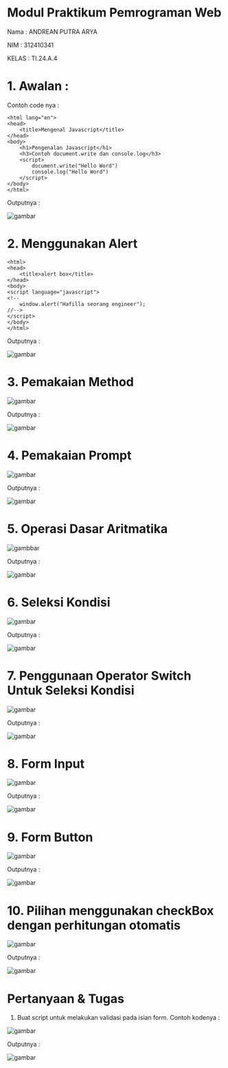 # Modul Praktikum Pemrograman Web
Nama : ANDREAN PUTRA ARYA

NIM : 312410341

KELAS : TI.24.A.4

# 1. Awalan :
Contoh code nya :
```<!DOCTYPE html>
<html lang="en">
<head>
    <title>Mengenal Javascript</title>
</head>
<body>
    <h1>Pengenalan Javascript</h1>
    <h3>Contoh document.write dan console.log</h3>
    <script>
        document.write("Hello Word")
        console.log("Hello Word")
    </script>
</body>
</html>
```

Outputnya :

![gambar](https://github.com/andreanbadeh/Lab5Web/blob/74ac15cf89891d4dbbaf30a888a4f5891af7a2b4/image/Screenshot%20from%202025-10-22%2019-28-29.png)

# 2. Menggunakan Alert
```
<html>
<head>
    <title>alert box</title>
</head>
<body>
<script language="javascript">
<!--
    window.alert("Hafilla seorang engineer");
//-->
</script>
</body>
</html>
```

Outputnya :

![gambar](https://github.com/andreanbadeh/Lab5Web/blob/62d89f5a918aa68743a06e0093185e74aad064b9/image/Screenshot%20from%202025-10-22%2019-30-22.png)

# 3. Pemakaian Method

![gambar](https://github.com/M-Rakha/Lab5Web/blob/main/code%203.png?raw=true)

Outputnya :

![gambar](https://github.com/M-Rakha/Lab5Web/blob/main/code%203.2.png?raw=true)

# 4. Pemakaian Prompt

![gambar](https://raw.githubusercontent.com/M-Rakha/Lab5Web/e9504d76614239cdf5d2db7edc031ac3ba495409/code%204.png)

Outputnya :

![gambar](https://raw.githubusercontent.com/M-Rakha/Lab5Web/e9504d76614239cdf5d2db7edc031ac3ba495409/code%204.2.png)

# 5. Operasi Dasar Aritmatika

![gambbar](https://raw.githubusercontent.com/M-Rakha/Lab5Web/e9504d76614239cdf5d2db7edc031ac3ba495409/code%206.png)

Outputnya :

![gambar](https://raw.githubusercontent.com/M-Rakha/Lab5Web/e9504d76614239cdf5d2db7edc031ac3ba495409/code%206.2.png)

# 6. Seleksi Kondisi

![gambar](https://raw.githubusercontent.com/M-Rakha/Lab5Web/39331631332ff0bdacd27538f930a2d088de9b00/code%207.png)

Outputnya :

![gambar](https://raw.githubusercontent.com/M-Rakha/Lab5Web/39331631332ff0bdacd27538f930a2d088de9b00/code%207.2.png)

# 7. Penggunaan Operator Switch Untuk Seleksi Kondisi

![gambar](https://raw.githubusercontent.com/M-Rakha/Lab5Web/39331631332ff0bdacd27538f930a2d088de9b00/code%208.png)

Outputnya :

![gambar](https://raw.githubusercontent.com/M-Rakha/Lab5Web/39331631332ff0bdacd27538f930a2d088de9b00/code%208.2.png)

# 8. Form Input

![gambar](https://raw.githubusercontent.com/M-Rakha/Lab5Web/39331631332ff0bdacd27538f930a2d088de9b00/code%209.png)

Outputnya : 

![gambar](https://raw.githubusercontent.com/M-Rakha/Lab5Web/39331631332ff0bdacd27538f930a2d088de9b00/code%209.2.png)

# 9. Form Button

![gambar](https://raw.githubusercontent.com/M-Rakha/Lab5Web/39331631332ff0bdacd27538f930a2d088de9b00/code%2010.png)

Outputnya :

![gambar](https://raw.githubusercontent.com/M-Rakha/Lab5Web/39331631332ff0bdacd27538f930a2d088de9b00/code%2010.2.png)

# 10. Pilihan menggunakan checkBox dengan perhitungan otomatis

![gambar](https://raw.githubusercontent.com/M-Rakha/Lab5Web/39331631332ff0bdacd27538f930a2d088de9b00/code%2011.png)

Outputnya :

![gambar](https://raw.githubusercontent.com/M-Rakha/Lab5Web/39331631332ff0bdacd27538f930a2d088de9b00/code%2011.2.png)

# Pertanyaan & Tugas
1. Buat script untuk melakukan validasi pada isian form.
   Contoh kodenya :

![gambar](https://raw.githubusercontent.com/M-Rakha/Lab5Web/f93bf34531adf83235f730dbeca92c53408bf92f/tgs%201..png)

Outputnya :

![gambar](https://raw.githubusercontent.com/M-Rakha/Lab5Web/f93bf34531adf83235f730dbeca92c53408bf92f/Cuplikan%20layar%202025-10-22%20002213.png)
